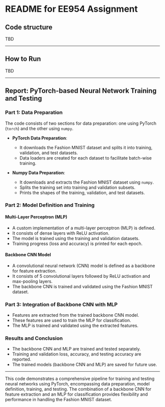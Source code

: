 # README for EE954 Assignment

## Code structure
TBD

---

## How to Run
TBD

---

## Report: PyTorch-based Neural Network Training and Testing

### Part 1: Data Preparation

The code consists of two sections for data preparation: one using PyTorch (`torch`) and the other using `numpy`.

- **PyTorch Data Preparation**:
  - It downloads the Fashion MNIST dataset and splits it into training, validation, and test datasets.
  - Data loaders are created for each dataset to facilitate batch-wise training.

- **Numpy Data Preparation**:
  - It downloads and extracts the Fashion MNIST dataset using `numpy`.
  - Splits the training set into training and validation subsets.
  - Prints the shapes of the training, validation, and test datasets.

### Part 2: Model Definition and Training

#### Multi-Layer Perceptron (MLP)
- A custom implementation of a multi-layer perceptron (MLP) is defined.
- It consists of dense layers with ReLU activation.
- The model is trained using the training and validation datasets.
- Training progress (loss and accuracy) is printed for each epoch.

#### Backbone CNN Model
- A convolutional neural network (CNN) model is defined as a backbone for feature extraction.
- It consists of 5 convolutional layers followed by ReLU activation and max-pooling layers.
- The backbone CNN is trained and validated using the Fashion MNIST dataset.

### Part 3: Integration of Backbone CNN with MLP

- Features are extracted from the trained backbone CNN model.
- These features are used to train the MLP for classification.
- The MLP is trained and validated using the extracted features.

### Results and Conclusion

- The backbone CNN and MLP are trained and tested separately.
- Training and validation loss, accuracy, and testing accuracy are reported.
- The trained models (backbone CNN and MLP) are saved for future use.

---

This code demonstrates a comprehensive pipeline for training and testing neural networks using PyTorch, encompassing data preparation, model definition, training, and testing. The combination of a backbone CNN for feature extraction and an MLP for classification provides flexibility and performance in handling the Fashion MNIST dataset.
